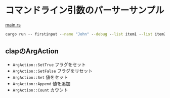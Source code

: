 # コマンドライン引数のパーサーサンプル
[main.rs](src/main.rs)
```cmd
cargo run -- firstinput --name "John" --debug --list item1 --list item2
```

## clapのArgAction
- `ArgAction::SetTrue` フラグをセット
- `ArgAction::SetFalse` フラグをリセット
- `ArgAction::Set` 値をセット
- `ArgAction::Append` 値を追加
- `ArgAction::Count` カウント
